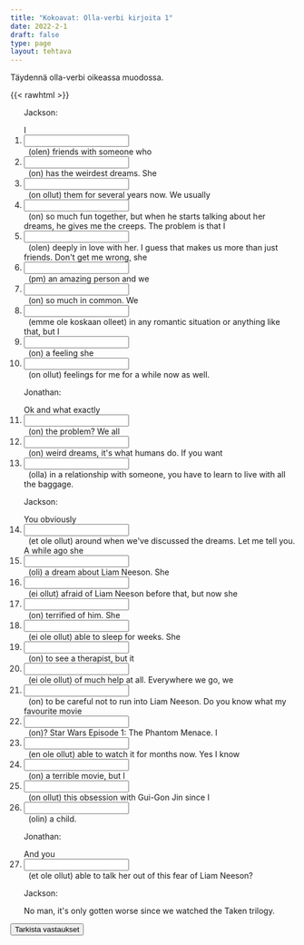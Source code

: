 ```yaml
---
title: "Kokoavat: Olla-verbi kirjoita 1"
date: 2022-2-1
draft: false
type: page
layout: tehtava
---
```


Täydennä olla-verbi oikeassa muodossa.

{{< rawhtml >}}
<div class="tehtava">
<form autocomplete="off">
  <ol>

Jackson:
<section>
I &nbsp;<li><input id="q1" type="text"/><span></span></li>&nbsp; (olen) friends with someone who &nbsp;<li><input id="q2" type="text"/><span></span></li>&nbsp; (on) has the weirdest dreams. She &nbsp;<li><input id="q3" type="text"/><span></span></li>&nbsp; (on ollut) them for several years now. We usually &nbsp;<li><input id="q4" type="text"/><span></span></li>&nbsp; (on) so much fun together, but when he starts talking about her dreams, he gives me the creeps. The problem is that I &nbsp;<li><input id="q5" type="text"/><span></span></li>&nbsp; (olen) deeply in love with her. I guess that makes us more than just friends. Don't get me wrong, she &nbsp;<li><input id="q6" type="text"/><span></span></li>&nbsp; (pm) an amazing person and we &nbsp;<li><input id="q7" type="text"/><span></span></li>&nbsp; (on) so much in common. We &nbsp;<li><input id="q8" type="text"/><span></span></li>&nbsp; (emme ole koskaan olleet) in any romantic situation or anything  like that, but I &nbsp;<li><input id="q9" type="text"/><span></span></li>&nbsp; (on) a feeling she &nbsp;<li><input id="q10" type="text"/><span></span></li>&nbsp; (on ollut) feelings for me for a while now as well.
</section>

Jonathan:
<section>
Ok and what exactly &nbsp;<li><input id="q11" type="text"/><span></span></li>&nbsp; (on) the problem?  We all &nbsp;<li><input id="q12" type="text"/><span></span></li>&nbsp; (on)  weird dreams, it's what humans do. If you want &nbsp;<li><input id="q13" type="text"/><span></span></li>&nbsp; (olla) in a relationship with someone, you have to learn to live with all the baggage. 
</section>

Jackson:
<section>
You obviously  &nbsp;<li><input id="q14" type="text"/><span></span></li>&nbsp; (et ole ollut) around when we've discussed the dreams. Let me tell you. A while ago she &nbsp;<li><input id="q15" type="text"/><span></span></li>&nbsp; (oli) a dream about Liam Neeson. She &nbsp;<li><input id="q16" type="text"/><span></span></li>&nbsp; (ei ollut) afraid of Liam Neeson before that, but now she &nbsp;<li><input id="q17" type="text"/><span></span></li>&nbsp; (on) terrified of him. She &nbsp;<li><input id="q18" type="text"/><span></span></li>&nbsp; (ei ole ollut) able to sleep for weeks. She &nbsp;<li><input id="q19" type="text"/><span></span></li>&nbsp; (on) to see a therapist, but it &nbsp;<li><input id="q20" type="text"/><span></span></li>&nbsp; (ei ole ollut) of much help at all. Everywhere we go, we &nbsp;<li><input id="q21" type="text"/><span></span></li>&nbsp; (on) to be careful not to run into Liam Neeson. Do you know what my favourite movie &nbsp;<li><input id="q22" type="text"/><span></span></li>&nbsp; (on)? Star Wars Episode 1: The Phantom Menace. I &nbsp;<li><input id="q23" type="text"/><span></span></li>&nbsp; (en ole ollut) able to watch it for months now. Yes I know &nbsp;<li><input id="q23" type="text"/><span></span></li>&nbsp; (on) a terrible movie, but I &nbsp;<li><input id="q24" type="text"/><span></span></li>&nbsp; (on ollut)
this obsession with Gui-Gon Jin since I &nbsp;<li><input id="q25" type="text"/><span></span></li>&nbsp; (olin) a child.
</section>

Jonathan:
<section>
And you &nbsp;<li><input id="q26" type="text"/><span></span></li>&nbsp; (et ole ollut) able to talk her out of this fear of Liam Neeson?
</section>

Jackson:
<section>
No man, it's only gotten worse since we watched the Taken trilogy.
</section>
</ol>
  
 <link rel="stylesheet" type="text/css" href="/css/kirjoita1.css"/>

<div id="buttonWrapper">
   <input type="submit" id="submit" value="Tarkista vastaukset" />
   </div>
</form>

</div>


<script>
var answers = {
  "q1": ["am"],
  "q2": ["has"],
  "q3": ["has had"],
  "q4": ["have"],
  "q5": ["am"],
  "q6": ["is"],
  "q7": ["have"],
  "q8": ["have never been"],
  "q9": ["have"],
  "q10": ["has had"],
  "q11": ["is"],
  "q12": ["have"],
  "q13": ["to be"],
  "q14": ["haven't been", "have not been"],
  "q15": ["had"],
  "q16": ["wasn't", "was not"],
  "q17": ["is"],
  "q18": ["hasn't been", "has not been"],
  "q19": ["has had"],
  "q20": ["has not been", "hasn't been"]
  "q21": ["have"],
  "q22": ["is"],
  "q23": ["haven't been", "have not been"],
  "q24": ["have had"],
  "q25": ["was"],
  "q26": ["haven't been", "have not been"]


};

function markAnswers() {
  $("input[type='text']").each(function() {
    console.log($.inArray(this.value, answers[this.id]));
    if ($.inArray(this.value.toLowerCase().trim(), answers[this.id]) === -1) {
      $(this).parent()[0].setAttribute("class", "vaarin");
    } else {
      $(this).parent()[0].setAttribute("class", "oikein");
    }
  })
}

$("form").on("submit", function(e) {
  e.preventDefault();
  markAnswers();
});

const input = document.querySelector('.tehtava input');
const span = document.querySelector('.tehtava span');

document.querySelectorAll("input").forEach(elem => elem.addEventListener('input', function (event) {
    span.innerHTML = this.value.replace(/\s/g, '&nbsp;');
    this.style.width = span.offsetWidth + 'px';
}));

</script>
</rawhtml>